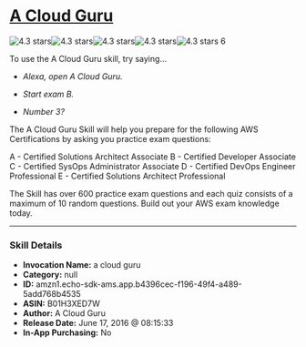 # [A Cloud Guru](http://alexa.amazon.com/#skills/amzn1.echo-sdk-ams.app.b4396cec-f196-49f4-a489-5add768b4535)
![4.3 stars](../../images/ic_star_black_18dp_1x.png)![4.3 stars](../../images/ic_star_black_18dp_1x.png)![4.3 stars](../../images/ic_star_black_18dp_1x.png)![4.3 stars](../../images/ic_star_black_18dp_1x.png)![4.3 stars](../../images/ic_star_half_black_18dp_1x.png) 6

To use the A Cloud Guru skill, try saying...

* *Alexa, open A Cloud Guru.*

* *Start exam B.*

* *Number 3?*

The A Cloud Guru Skill will help you prepare for the following AWS Certifications by asking you practice exam questions:

A - Certified Solutions Architect Associate
B - Certified Developer Associate
C - Certified SysOps Administrator Associate
D - Certified DevOps Engineer Professional
E - Certified Solutions Architect Professional

The Skill has over 600 practice exam questions and each quiz consists of a maximum of 10 random questions. Build out your AWS exam knowledge today.

***

### Skill Details

* **Invocation Name:** a cloud guru
* **Category:** null
* **ID:** amzn1.echo-sdk-ams.app.b4396cec-f196-49f4-a489-5add768b4535
* **ASIN:** B01H3XED7W
* **Author:** A Cloud Guru
* **Release Date:** June 17, 2016 @ 08:15:33
* **In-App Purchasing:** No
